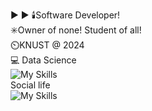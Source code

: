 ▶️ ▶️
🕯️Software Developer!<br/>
✳️Owner of none! Student of all!<br/>
⏲️KNUST @ 2024 <br/>
💻 Data Science <br/>
![My Skills](https://skillicons.dev/icons?i=py,git,discord,react,bootstrap,arduino,html,css,cpp)<br/>
Social life<br/>
![My Skills](https://skillicons.dev/icons?i=twitter,instagram,github,linkedin)




